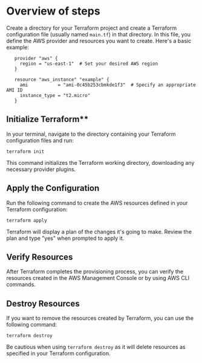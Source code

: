 # Overview of steps

Create a directory for your Terraform project and create a Terraform configuration file (usually named `main.tf`) in that directory. In this file, you define the AWS provider and resources you want to create. Here's a basic example:

```hcl
   provider "aws" {
     region = "us-east-1"  # Set your desired AWS region
   }

   resource "aws_instance" "example" {
     ami           = "ami-0c45b253cbmkde1f3"  # Specify an appropriate AMI ID
     instance_type = "t2.micro"
   }
```

## Initialize Terraform**

In your terminal, navigate to the directory containing your Terraform configuration files and run:

```
terraform init
```

This command initializes the Terraform working directory, downloading any necessary provider plugins.

## Apply the Configuration

Run the following command to create the AWS resources defined in your Terraform configuration:

```
terraform apply
```

Terraform will display a plan of the changes it's going to make. Review the plan and type "yes" when prompted to apply it.

## Verify Resources

After Terraform completes the provisioning process, you can verify the resources created in the AWS Management Console or by using AWS CLI commands.

## Destroy Resources

If you want to remove the resources created by Terraform, you can use the following command:

```
terraform destroy
```

Be cautious when using `terraform destroy` as it will delete resources as specified in your Terraform configuration.